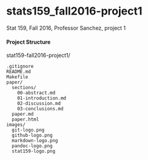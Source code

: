 # stats159_fall2016-project1
Stat 159, Fall 2016, Professor Sanchez, project 1






#### Project Structure

stat159-fall2016-project1/

    .gitignore
    README.md
    Makefile
    paper/
      sections/
        00-abstract.md
        01-introduction.md
        02-discussion.md
        03-conclusions.md
      paper.md
      paper.html
    images/
      git-logo.png
      github-logo.png
      markdown-logo.png
      pandoc-logo.png
      stat159-logo.png

